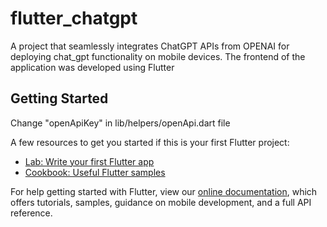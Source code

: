 # flutter_chatgpt

A project that seamlessly integrates ChatGPT APIs from OPENAI for deploying chat_gpt functionality on mobile devices. The frontend of the application was developed using Flutter




## Getting Started
Change "openApiKey" in lib/helpers/openApi.dart file 


A few resources to get you started if this is your first Flutter project:

- [Lab: Write your first Flutter app](https://flutter.dev/docs/get-started/codelab)
- [Cookbook: Useful Flutter samples](https://flutter.dev/docs/cookbook)

For help getting started with Flutter, view our
[online documentation](https://flutter.dev/docs), which offers tutorials,
samples, guidance on mobile development, and a full API reference.
